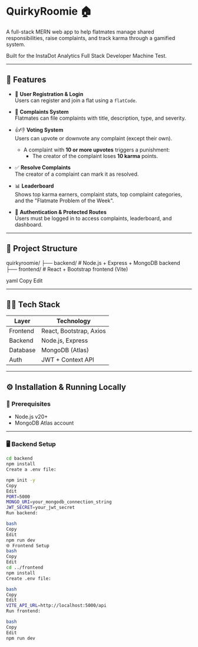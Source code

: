  
# QuirkyRoomie 🏠

A full-stack MERN web app to help flatmates manage shared responsibilities, raise complaints, and track karma through a gamified system.

Built for the InstaDot Analytics Full Stack Developer Machine Test.

---

## 🚀 Features

- 👥 **User Registration & Login**  
  Users can register and join a flat using a `flatCode`.

- 🧾 **Complaints System**  
  Flatmates can file complaints with title, description, type, and severity.

- 👍👎 **Voting System**  
  Users can upvote or downvote any complaint (except their own).  
  - A complaint with **10 or more upvotes** triggers a punishment:  
    - The creator of the complaint loses **10 karma** points.

- ✅ **Resolve Complaints**  
  The creator of a complaint can mark it as resolved.

- 📊 **Leaderboard**  
  Shows top karma earners, complaint stats, top complaint categories, and the "Flatmate Problem of the Week".

- 🔐 **Authentication & Protected Routes**  
  Users must be logged in to access complaints, leaderboard, and dashboard.

---

## 📂 Project Structure
quirkyroomie/
├── backend/ # Node.js + Express + MongoDB backend
├── frontend/ # React + Bootstrap frontend (Vite)

yaml
Copy
Edit

---

## 🧑‍💻 Tech Stack

| Layer        | Technology              |
|--------------|-------------------------|
| Frontend     | React, Bootstrap, Axios |
| Backend      | Node.js, Express        |
| Database     | MongoDB (Atlas)         |
| Auth         | JWT + Context API       |


---

## ⚙️ Installation & Running Locally

### 🔧 Prerequisites

- Node.js v20+  
- MongoDB Atlas account

---

### 🖥️ Backend Setup

```bash
cd backend
npm install
Create a .env file:

npm init -y
Copy
Edit
PORT=5000
MONGO_URI=your_mongodb_connection_string
JWT_SECRET=your_jwt_secret
Run backend:

bash
Copy
Edit
npm run dev
🌐 Frontend Setup
bash
Copy
Edit
cd ../frontend
npm install
Create .env file:

bash
Copy
Edit
VITE_API_URL=http://localhost:5000/api
Run frontend:

bash
Copy
Edit
npm run dev

